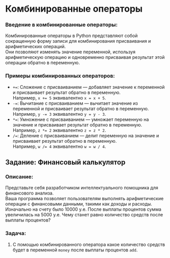 # Комбинированные операторы

### Введение в комбинированные операторы:
Комбинированные операторы в Python представляют собой сокращенную форму записи для комбинирования присваивания и арифметических операций.  
Они позволяют изменять значение переменной, используя арифметическую операцию и одновременно присваивая результат этой операции обратно в переменную.

### Примеры комбинированных операторов:
- `+=`: Сложение с присваиванием — добавляет значение к переменной и присваивает результат обратно в переменную.  
    Например, `x += 5` эквивалентно `x = x + 5`.
- `-=`: Вычитание с присваиванием — вычитает значение из переменной и присваивает результат обратно в переменную.  
    Например, `y -= 3` эквивалентно `y = y - 3`.
- `*=`: Умножение с присваиванием — умножает переменную на значение и присваивает результат обратно в переменную.  
    Например, `z *= 2` эквивалентно `z = z * 2`.
- `/=`: Деление с присваиванием — делит переменную на значение и присваивает результат обратно в переменную.  
    Например, `w /= 4` эквивалентно `w = w / 4`.

## Задание: Финансовый калькулятор

### Описание:
Представьте себя разработчиком интеллектуального помощника для финансового анализа.  
Ваша программа позволяет пользователям выполнять арифметические операции с финансовыми данными, такими как доходы и расходы.  
Изначально на счету было 10000 у.е. После выплаты процентов сумма увеличилась на 5000 у.е. Чему станет равно количество средств после выплаты процентов?

### Задача:
1. С помощью комбинированного оператора какое количество средств будет в переменной `money` после выплаты процентов `add`.
